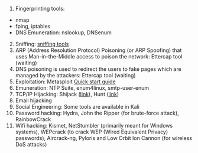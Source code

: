 1. Fingerprinting tools:

 - nmap
 - fping, iptables
 - DNS Emuneration: nslookup, DNSenum

2. Sniffing: [sniffing tools](https://www.tutorialspoint.com/ethical_hacking/ethical_hacking_sniffing_tools.htm)
3. ARP (Address Resolution Protocol) Poisoning (or ARP Spoofing) that uses Man-in-the-Middle access to poison the network: Ettercap tool (waiting)
4. DNS poisoning is used to redirect the users to fake pages which are managed by the attackers: Ettercap tool (waiting)
5. Exploitation: Metasploit [Quick start guide](https://docs.rapid7.com/metasploit/)
6. Emuneration: NTP Suite, enum4linux, smtp-user-enum
7. TCP/IP Hijacking: Shijack ([link](https://packetstormsecurity.com/sniffers/shijack.tgz)), Hunt ([link](https://packetstormsecurity.com/sniffers/hunt/))
8. Email hijacking
9. Social Engineering: Some tools are available in Kali
10. Password hacking: Hydra, John the Ripper (for brute-force attack), RainbowCrack
11. Wifi hacking: Kismet, NetStumbler (primarily meant for Windows systems), WEPcrack (to crack WEP (Wired Equivalent Privacy) passwords), Aircrack-ng, Pyloris and Low Orbit Ion Cannon (for wireless DoS attacks)










